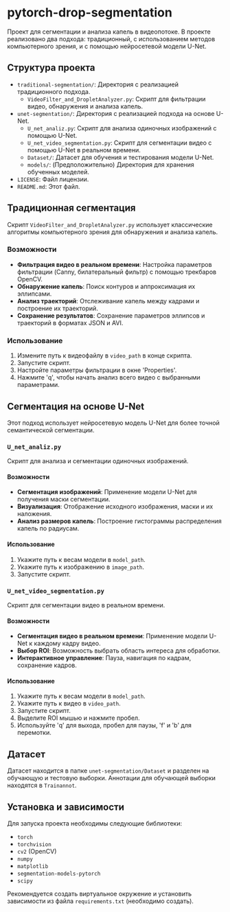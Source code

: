 # pytorch-drop-segmentation

Проект для сегментации и анализа капель в видеопотоке. В проекте реализовано два подхода: традиционный, с использованием методов компьютерного зрения, и с помощью нейросетевой модели U-Net.

## Структура проекта

- `traditional-segmentation/`: Директория с реализацией традиционного подхода.
  - `VideoFilter_and_DropletAnalyzer.py`: Скрипт для фильтрации видео, обнаружения и анализа капель.
- `unet-segmentation/`: Директория с реализацией подхода на основе U-Net.
  - `U_net_analiz.py`: Скрипт для анализа одиночных изображений с помощью U-Net.
  - `U_net_video_segmentation.py`: Скрипт для сегментации видео с помощью U-Net в реальном времени.
  - `Dataset/`: Датасет для обучения и тестирования модели U-Net.
  - `models/`: (Предположительно) Директория для хранения обученных моделей.
- `LICENSE`: Файл лицензии.
- `README.md`: Этот файл.

## Традиционная сегментация

Скрипт `VideoFilter_and_DropletAnalyzer.py` использует классические алгоритмы компьютерного зрения для обнаружения и анализа капель.

### Возможности

- **Фильтрация видео в реальном времени**: Настройка параметров фильтрации (Canny, билатеральный фильтр) с помощью трекбаров OpenCV.
- **Обнаружение капель**: Поиск контуров и аппроксимация их эллипсами.
- **Анализ траекторий**: Отслеживание капель между кадрами и построение их траекторий.
- **Сохранение результатов**: Сохранение параметров эллипсов и траекторий в форматах JSON и AVI.

### Использование

1.  Измените путь к видеофайлу в `video_path` в конце скрипта.
2.  Запустите скрипт.
3.  Настройте параметры фильтрации в окне 'Properties'.
4.  Нажмите 'q', чтобы начать анализ всего видео с выбранными параметрами.

## Сегментация на основе U-Net

Этот подход использует нейросетевую модель U-Net для более точной семантической сегментации.

### `U_net_analiz.py`

Скрипт для анализа и сегментации одиночных изображений.

#### Возможности

- **Сегментация изображений**: Применение модели U-Net для получения маски сегментации.
- **Визуализация**: Отображение исходного изображения, маски и их наложения.
- **Анализ размеров капель**: Построение гистограммы распределения капель по радиусам.

#### Использование

1.  Укажите путь к весам модели в `model_path`.
2.  Укажите путь к изображению в `image_path`.
3.  Запустите скрипт.

### `U_net_video_segmentation.py`

Скрипт для сегментации видео в реальном времени.

#### Возможности

- **Сегментация видео в реальном времени**: Применение модели U-Net к каждому кадру видео.
- **Выбор ROI**: Возможность выбрать область интереса для обработки.
- **Интерактивное управление**: Пауза, навигация по кадрам, сохранение кадров.

#### Использование

1.  Укажите путь к весам модели в `model_path`.
2.  Укажите путь к видео в `video_path`.
3.  Запустите скрипт.
4.  Выделите ROI мышью и нажмите пробел.
5.  Используйте 'q' для выхода, пробел для паузы, 'f' и 'b' для перемотки.

## Датасет

Датасет находится в папке `unet-segmentation/Dataset` и разделен на обучающую и тестовую выборки. Аннотации для обучающей выборки находятся в `Trainannot`.

## Установка и зависимости

Для запуска проекта необходимы следующие библиотеки:

- `torch`
- `torchvision`
- `cv2` (OpenCV)
- `numpy`
- `matplotlib`
- `segmentation-models-pytorch`
- `scipy`

Рекомендуется создать виртуальное окружение и установить зависимости из файла `requirements.txt` (необходимо создать).
